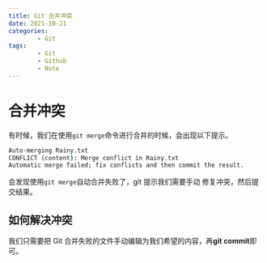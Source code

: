 ```yaml
---
title: Git 合并冲突
date: 2021-10-21
categories:
        - Git
tags:
        - Git
        - Github
        - Note
---
```


# 合并冲突

有时候，我们在使用`git merge`命令进行合并的时候，会出现以下提示。

```cmd
Auto-merging Rainy.txt
CONFLICT (content): Merge conflict in Rainy.txt
Automatic merge failed; fix conflicts and then commit the result.
```

会发现使用`git merge`自动合并失败了，git 提示我们需要手动
修复冲突，然后提交结果。

## 如何解决冲突

我们只需要把 Git 合并失败的文件手动编辑为我们希望的内容，再**git commit**即可。
